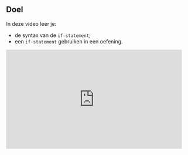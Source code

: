 ## Doel

In deze video leer je: 
* de syntax van de `if-statement`;
* een `if-statement` gebruiken in een oefening. 

<div class ="dodona-centered-group">
<iframe width="480" height="270" src="https://www.youtube.com/embed/axToNlJ_zeY" title="Python in de Klas - IF-Functie" frameborder="0" allow="accelerometer; autoplay; clipboard-write; encrypted-media; gyroscope; picture-in-picture; web-share" allowfullscreen></iframe>
</div>
